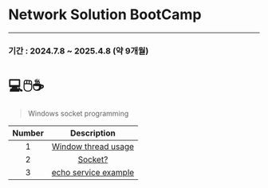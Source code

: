 # Network Solution BootCamp
---
### 기간 : 2024.7.8 ~ 2025.4.8 (약 9개월) 
# 💻🖱️☕
> Windows socket programming

| Number | Description |
|:--:|:--:|
|1| [Window thread usage](socket_programming/WorkerThreadSync.cpp) |
|2| [Socket?](socket_programming/socket.md)|
|3| [echo service example](socket_programming/echo_service.md) |
